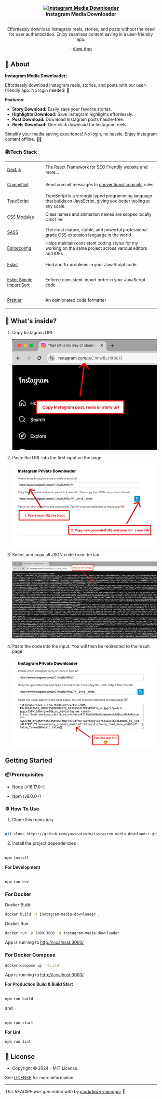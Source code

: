 <h3 align="center">
  <br />
   <a  href="https://github.com/yasinatesim/instagram-media-downloader"><img src="https://yasinates.com/instagram-media-downloader.svg" alt="Instagram Media Downloader" width="200" /></a>
  <br />
Instagram Media Downloader
  <br />
</h3>

<hr />

<p  align="center">Effortlessly download Instagram reels, stories, and posts without the need for user authentication. Enjoy seamless content saving in a user-friendly app.</p>


  <p align="center">
· <a  href="https://instagram-media-downloader.yasinatesim.vercel.app/">View App</a>
  </p>

## 📖 About

**Instagram Media Downloader:**

Effortlessly download Instagram reels, stories, and posts with our user-friendly app. No login needed! 🚀

**Features:**
- **Story Download:** Easily save your favorite stories.
- **Highlights Download:** Save Instagram highlights effortlessly.
- **Post Download:** Download Instagram posts hassle-free.
- **Reels Download:** One-click download for Instagram reels.

Simplify your media saving experience! No login, no hassle. Enjoy Instagram content offline. 📲✨



### 📚Tech Stack

<table>

<tr>

<td>

<a  href="https://nextjs.org/">Next.js</a>

</td>

<td>The React Framework for SEO Friendly website and more...</td>

</tr>

<tr>

<td>

<a  href="https://github.com/conventional-changelog/commitlint">Commitlint</a>

</td>

<td>Send commit messages to <a  href="https://www.conventionalcommits.org/en/v1.0.0/">conventional commits</a> rules</td>

</tr>

  <tr>
    <td><a href="https://www.typescriptlang.org/">TypeScript</a></td>
    <td>TypeScript is a strongly typed programming language that builds on JavaScript, giving you better tooling at any scale.</td>
  </tr>

<tr>

<td>

<a  href="https://github.com/css-modules/css-modules">CSS Modules</a>

</td>

<td>Class names and animation names are scoped locally CSS files</td>

</tr>

<tr>

<td>

<a  href="https://sass-lang.com/">SASS</a>

</td>

<td>The most mature, stable, and powerful professional grade CSS extension language in the world</td>

</tr>

<tr>

<td>

<a  href="https://editorconfig.org/">Editorconfig</a>

</td>

<td>Helps maintain consistent coding styles for my working on the same project across various editors and IDEs</td>

</tr>

<tr>

<td>

<a  href="https://eslint.org/">Eslint</a>

</td>

<td>Find and fix problems in your JavaScript code</td>

</tr>

<tr>

<tr>

<td>

<a  href="https://www.npmjs.com/package/eslint-plugin-simple-import-sort">Eslint Simple Import Sort</a>

</td>

<td>Enforce consistent import order in your JavaScript code</td>

</tr>

<tr>

<td>

<a  href="https://prettier.io/">Prettier</a>

</td>

<td>An opinionated code formatter</td>

</tr>

</table>

## 🧐 What's inside?

1. Copy Instagram URL

   ![Step 1](./src/assets/images/how-to-use-1.jpg)

2. Paste the URL into the first input on the page

   ![Step 2](./src/assets/images/how-to-use-2.jpg)

3. Select and copy all JSON code from the tab

   ![Step 3](./src/assets/images/how-to-use-3.jpg)

4. Paste the code into the input. You will then be redirected to the result page

   ![Step 4](./src/assets/images/how-to-use-4.jpg)


## Getting Started

### 📦 Prerequisites

- Node (v18.17.0+)

- Npm (v9.0.0+)



### ⚙️ How To Use


1. Clone this repository

```bash

git clone https://github.com/yasinatesim/instagram-media-downloader.git

```

2. Install the project dependencies

```bash

npm install

```

**For Development**

```bash

npm run dev

```

### For Docker

Docker Build

```bash
docker build -t instagram-media-downloader .
```

Docker Run

```bash
docker run -p 3000:3000 -d instagram-media-downloader
```

App is running to [http://localhost:3000/](http://localhost:3000/)

### For Docker Compose

```bash
docker-compose up --build
```

App is running to [http://localhost:3000/](http://localhost:3000/)

**For Production Build &amp; Build Start**

```bash

npm run build

```

and

```bash

npm run start

```

**For Lint**

```bash
npm run lint
```


## 🔑 License

* Copyright © 2024 - MIT License.

See [LICENSE](https://github.com/yasinatesim/instagram-media-downloader/blob/master/LICENSE) for more information.

---

_This README was generated with by [markdown-manager](https://github.com/yasinatesim/markdown-manager)_ 🥲